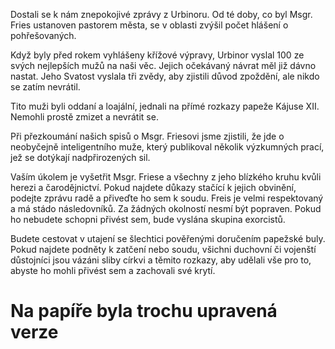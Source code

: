 Dostali se k nám znepokojivé zprávy z Urbinoru. Od té doby, co byl Msgr. Fries ustanoven pastorem města, se v oblasti zvýšil počet hlášení o pohřešovaných.

Když byly před rokem vyhlášeny křížové výpravy, Urbinor vyslal 100 ze svých nejlepších mužů na naši věc. Jejich očekávaný návrat měl již dávno nastat. Jeho Svatost vyslala tři zvědy, aby zjistili důvod zpoždění, ale nikdo se zatím nevrátil.

Tito muži byli oddaní a loajální, jednali na přímé rozkazy papeže Kájuse XII. Nemohli prostě zmizet a nevrátit se.

Při přezkoumání našich spisů o Msgr. Friesovi jsme zjistili, že jde o neobyčejně inteligentního muže, který publikoval několik výzkumných prací, jež se dotýkají nadpřirozených sil.

Vaším úkolem je vyšetřit Msgr. Friese a všechny z jeho blízkého kruhu kvůli herezi a čarodějnictví. Pokud najdete důkazy stačící k jejich obvinění,  podejte zprávu radě a přiveďte ho sem k soudu. Freis je velmi respektovaný a má stádo následovníků. Za žádných okolností nesmí být popraven. Pokud ho nebudete schopni přivést sem, bude vyslána skupina exorcistů.

Budete cestovat v utajení se šlechtici pověřenými doručením papežské buly. Pokud najdete podněty k zatčení nebo soudu, všichni duchovní či vojenští důstojníci jsou vázáni sliby církvi a těmito rozkazy, aby udělali vše pro to, abyste ho mohli přivést sem a zachovali své krytí.

# Na papíře byla trochu upravená verze